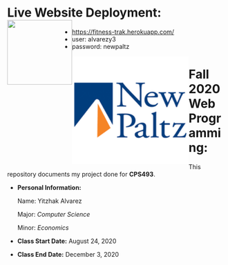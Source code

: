 # Live Website Deployment: <a href="https://fitness-trak.herokuapp.com/"><image align="left" width="150" height="150" src="https://github.com/yitzhakalvarez/FitnessTracker/blob/master/client/src/assets/weight.png"></a>
- https://fitness-trak.herokuapp.com/
- user: alvarezy3
- password: newpaltz


<a href="https://github.com/yitzhakalvarez/FitnessTracker"><img align="left" width="270" height="250" src="https://github.com/yitzhakalvarez/FitnessTracker/blob/master/client/src/assets/newpaltz.png"></a>

# Fall 2020 Web Programming:

This repository documents my project done for **CPS493**.
- **Personal Information:**

    Name: Yitzhak Alvarez

    Major: *Computer Science*
    
    Minor: *Economics*
- **Class Start Date:** August 24, 2020
- **Class End Date:** December 3, 2020
